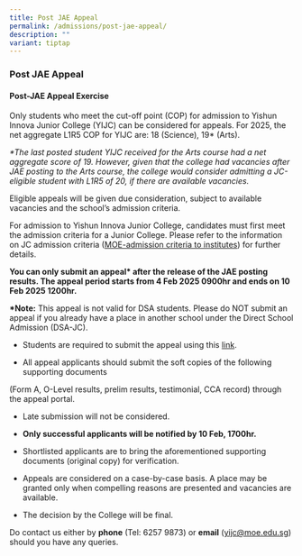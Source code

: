 ```yaml
---
title: Post JAE Appeal
permalink: /admissions/post-jae-appeal/
description: ""
variant: tiptap
---
```

<h3><strong>Post JAE Appeal</strong></h3>
<h4><strong>Post-JAE Appeal Exercise</strong></h4>
<p>Only students who meet the cut-off point (COP) for admission to Yishun
Innova Junior College (YIJC) can be considered for appeals. For 2025, the
net aggregate L1R5 COP for YIJC are: 18 (Science), 19* (Arts).</p>
<p><em>*The last posted student YIJC received for the Arts course had a net aggregate score of 19. However, given that the college had vacancies after JAE posting to the Arts course, the college would consider admitting a JC-eligible student with L1R5 of 20, if there are available vacancies.</em>
</p>
<p>Eligible appeals will be given due consideration, subject to available
vacancies and the school’s admission criteria.</p>
<p></p>
<p>For admission to Yishun Innova Junior College, candidates must first meet
the admission criteria for a Junior College. Please refer to the information
on JC admission criteria (<a href="https://www.moe.gov.sg/post-secondary/admissions/jae/junior-colleges-and-millennia-institute" rel="noopener noreferrer nofollow" target="_blank">MOE-admission criteria to institutes</a>)
for further details.</p>
<p><strong>You can only submit an appeal* after the release of the JAE posting results. The appeal period starts from 4 Feb 2025 0900hr and ends on 10 Feb 2025 1200hr.</strong>
</p>
<p><strong>*Note:</strong>&nbsp;This appeal is not valid for DSA students.
Please do NOT submit an appeal if you already have a place in another school
under the Direct School Admission (DSA-JC).</p>
<ul data-tight="true" class="tight">
<li>
<p>Students are required to submit the appeal using this&nbsp;<a href="https://jae.yijc.edu.sg/" rel="noopener noreferrer nofollow" target="_blank">link</a>.</p>
</li>
<li>
<p>All appeal applicants should submit the soft copies of the following supporting
documents</p>
</li>
</ul>
<p>(Form A, O-Level results, prelim results, testimonial, CCA record) through
the appeal portal.</p>
<ul data-tight="true" class="tight">
<li>
<p>Late submission will not be considered.</p>
</li>
<li>
<p><strong>Only successful applicants will be notified by 10 Feb, 1700hr.</strong>
</p>
</li>
<li>
<p>Shortlisted applicants are to bring the aforementioned supporting documents
(original copy) for verification.</p>
</li>
<li>
<p>Appeals are considered on a case-by-case basis. A place may be granted
only when compelling reasons are presented and vacancies are available.</p>
</li>
<li>
<p>The decision by the College will be final.</p>
</li>
</ul>
<p>Do contact us either by&nbsp;<strong>phone</strong>&nbsp;(Tel: 6257 9873)
or&nbsp;<strong>email</strong>&nbsp;(<a href="mailto:yijc@moe.edu.sg" rel="noopener noreferrer nofollow" target="_blank">yijc@moe.edu.sg</a>) should you have any
queries.</p>